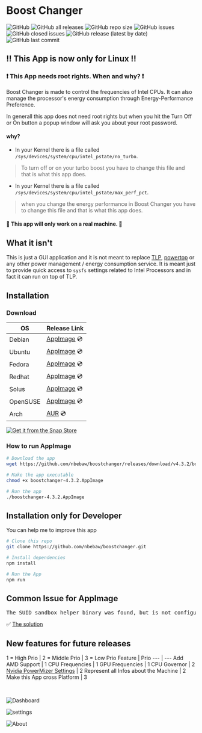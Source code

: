 # Boost Changer

![GitHub](https://img.shields.io/github/license/nbebaw/boostchanger) ![GitHub all releases](https://img.shields.io/github/downloads/nbebaw/boostchanger/total) ![GitHub repo size](https://img.shields.io/github/repo-size/nbebaw/boostchanger) ![GitHub issues](https://img.shields.io/github/issues/nbebaw/boostchanger) ![GitHub closed issues](https://img.shields.io/github/issues-closed/nbebaw/boostchanger) ![GitHub release (latest by date)](https://img.shields.io/github/v/release/nbebaw/boostchanger) ![GitHub last commit](https://img.shields.io/github/last-commit/nbebaw/boostchanger)

## :bangbang: This App is now only for Linux :bangbang:

### :heavy_exclamation_mark: This App needs root rights. When and why? :heavy_exclamation_mark:

Boost Changer is made to control the frequencies of Intel CPUs. It can also manage the processor's energy consumption through Energy-Performance Preference.

In generall this app does not need root rights but when you hit the Turn Off or On button a popup window will ask you about your root password.

#### why?

- In your Kernel there is a file called <code>/sys/devices/system/cpu/intel_pstate/no_turbo</code>.
> To turn off or on your turbo boost you have to change this file and that is what this app does.<br>

- In your Kernel there is a file called <code>/sys/devices/system/cpu/intel_pstate/max_perf_pct</code>.
> when you change the energy performance in Boost Changer you have to change this file and that is what this app does.

#### :pushpin: This app will only work on a real machine. :pushpin:

## What it isn't
This is just a GUI application and it is not meant to replace 
[TLP](https://linrunner.de/en/tlp/tlp.html), [powertop](https://01.org/powertop) or 
any other power management / energy consumption service. It is meant just to 
provide quick access to ``sysfs`` settings related to Intel Processors and 
in fact it can run on top of TLP.

## Installation
### Download
  
  OS| Release Link |
--- | --- |
Debian | [AppImage](https://github.com/nbebaw/boostchanger/releases/download/v4.3.2/boostchanger-4.3.2.AppImage) :cd: | 
Ubuntu | [AppImage](https://github.com/nbebaw/boostchanger/releases/download/v4.3.2/boostchanger-4.3.2.AppImage) :cd: | 
Fedora | [AppImage](https://github.com/nbebaw/boostchanger/releases/download/v4.3.2/boostchanger-4.3.2.AppImage) :cd: | 
Redhat | [AppImage](https://github.com/nbebaw/boostchanger/releases/download/v4.3.2/boostchanger-4.3.2.AppImage) :cd: | 
Solus | [AppImage](https://github.com/nbebaw/boostchanger/releases/download/v4.3.2/boostchanger-4.3.2.AppImage) :cd: | 
OpenSUSE | [AppImage](https://github.com/nbebaw/boostchanger/releases/download/v4.3.2/boostchanger-4.3.2.AppImage) :cd: | 
Arch | [AUR](https://aur.archlinux.org/packages/boostchanger-git) :cd: | 

[![Get it from the Snap Store](https://snapcraft.io/static/images/badges/en/snap-store-black.svg)](https://snapcraft.io/boostchanger)
### How to run AppImage
```bash
# Download the app
wget https://github.com/nbebaw/boostchanger/releases/download/v4.3.2/boostchanger-4.3.2.AppImage

# Make the app executable 
chmod +x boostchanger-4.3.2.AppImage

# Run the app
./boostchanger-4.3.2.AppImage
```
## Installation only for Developer
You can help me to improve this app

```bash
# Clone this repo
git clone https://github.com/nbebaw/boostchanger.git

# Install dependencies
npm install

# Run the App
npm run
```

## Common Issue for AppImage
<pre>The SUID sandbox helper binary was found, but is not configured correctly. Rather than run without sandboxing ...</pre>
:white_check_mark: [The solution](https://github.com/nbebaw/boostchanger/issues/1)

## New features for future releases
1 = High Prio |  2 = Middle Prio |  3 = Low Prio
Feature | Prio
--- | ---
Add AMD Support | 1
CPU Frequencies | 1
GPU Frequencies | 1
CPU Governor | 2
[Nvidia PowerMizer Settings](https://www.nvidia.com/en-us/drivers/feature-powermizer/) | 2
Represent all Infos about the Machine | 2
Make this App cross Platform | 3


<br>

![Dashboard](https://user-images.githubusercontent.com/57049550/105500022-9483ab80-5cc2-11eb-88e1-260d326c0ba0.png)

![settings](https://user-images.githubusercontent.com/57049550/105500026-95b4d880-5cc2-11eb-96f9-0ab83e7ed054.png)

![About](https://user-images.githubusercontent.com/57049550/105500025-95b4d880-5cc2-11eb-9940-7f97a9344080.png)
